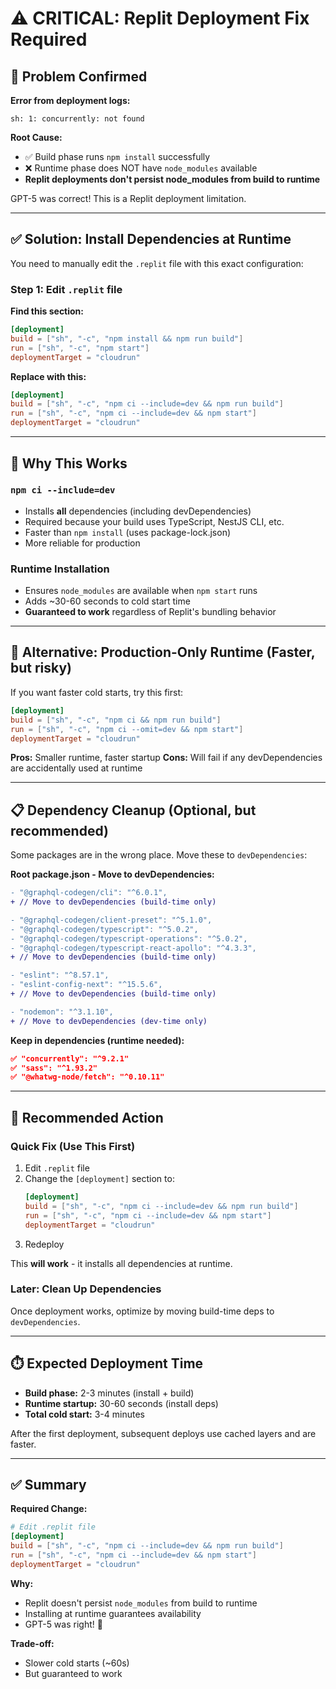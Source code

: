# ⚠️ CRITICAL: Replit Deployment Fix Required

## 🔴 Problem Confirmed

**Error from deployment logs:**
```
sh: 1: concurrently: not found
```

**Root Cause:**
- ✅ Build phase runs `npm install` successfully
- ❌ Runtime phase does NOT have `node_modules` available
- **Replit deployments don't persist node_modules from build to runtime**

GPT-5 was correct! This is a Replit deployment limitation.

---

## ✅ Solution: Install Dependencies at Runtime

You need to manually edit the `.replit` file with this exact configuration:

### **Step 1: Edit `.replit` file**

**Find this section:**
```toml
[deployment]
build = ["sh", "-c", "npm install && npm run build"]
run = ["sh", "-c", "npm start"]
deploymentTarget = "cloudrun"
```

**Replace with this:**
```toml
[deployment]
build = ["sh", "-c", "npm ci --include=dev && npm run build"]
run = ["sh", "-c", "npm ci --include=dev && npm start"]
deploymentTarget = "cloudrun"
```

---

## 🤔 Why This Works

### **`npm ci --include=dev`**
- Installs **all** dependencies (including devDependencies)
- Required because your build uses TypeScript, NestJS CLI, etc.
- Faster than `npm install` (uses package-lock.json)
- More reliable for production

### **Runtime Installation**
- Ensures `node_modules` are available when `npm start` runs
- Adds ~30-60 seconds to cold start time
- **Guaranteed to work** regardless of Replit's bundling behavior

---

## 🎯 Alternative: Production-Only Runtime (Faster, but risky)

If you want faster cold starts, try this first:

```toml
[deployment]
build = ["sh", "-c", "npm ci && npm run build"]
run = ["sh", "-c", "npm ci --omit=dev && npm start"]
deploymentTarget = "cloudrun"
```

**Pros:** Smaller runtime, faster startup
**Cons:** Will fail if any devDependencies are accidentally used at runtime

---

## 📋 Dependency Cleanup (Optional, but recommended)

Some packages are in the wrong place. Move these to `devDependencies`:

**Root package.json - Move to devDependencies:**
```diff
- "@graphql-codegen/cli": "^6.0.1",
+ // Move to devDependencies (build-time only)

- "@graphql-codegen/client-preset": "^5.1.0",
- "@graphql-codegen/typescript": "^5.0.2",
- "@graphql-codegen/typescript-operations": "^5.0.2",
- "@graphql-codegen/typescript-react-apollo": "^4.3.3",
+ // Move to devDependencies (build-time only)

- "eslint": "^8.57.1",
- "eslint-config-next": "^15.5.6",
+ // Move to devDependencies (build-time only)

- "nodemon": "^3.1.10",
+ // Move to devDependencies (dev-time only)
```

**Keep in dependencies (runtime needed):**
```json
✅ "concurrently": "^9.2.1"
✅ "sass": "^1.93.2"
✅ "@whatwg-node/fetch": "^0.10.11"
```

---

## 🚀 Recommended Action

### **Quick Fix (Use This First)**

1. Edit `.replit` file
2. Change the `[deployment]` section to:
   ```toml
   [deployment]
   build = ["sh", "-c", "npm ci --include=dev && npm run build"]
   run = ["sh", "-c", "npm ci --include=dev && npm start"]
   deploymentTarget = "cloudrun"
   ```
3. Redeploy

This **will work** - it installs all dependencies at runtime.

### **Later: Clean Up Dependencies**

Once deployment works, optimize by moving build-time deps to `devDependencies`.

---

## ⏱️ Expected Deployment Time

- **Build phase:** 2-3 minutes (install + build)
- **Runtime startup:** 30-60 seconds (install deps)
- **Total cold start:** 3-4 minutes

After the first deployment, subsequent deploys use cached layers and are faster.

---

## ✅ Summary

**Required Change:**
```toml
# Edit .replit file
[deployment]
build = ["sh", "-c", "npm ci --include=dev && npm run build"]
run = ["sh", "-c", "npm ci --include=dev && npm start"]
deploymentTarget = "cloudrun"
```

**Why:**
- Replit doesn't persist `node_modules` from build to runtime
- Installing at runtime guarantees availability
- GPT-5 was right! 🎯

**Trade-off:**
- Slower cold starts (~60s)
- But guaranteed to work
